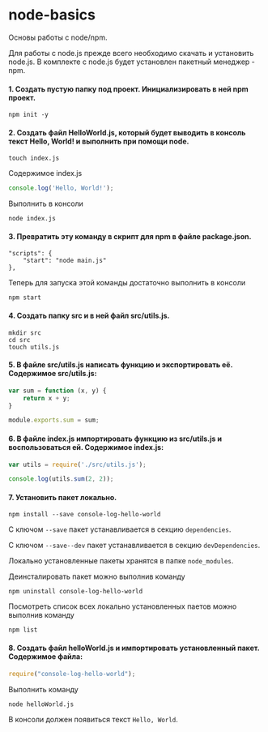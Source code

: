 # node-basics
Основы работы с node/npm.

Для работы с node.js прежде всего необходимо скачать и установить node.js. В комплекте с node.js будет установлен пакетный менеджер - npm.

#### 1. Создать пустую папку под проект. Инициализировать в ней npm проект.
```
npm init -y
```

#### 2. Создать файл HelloWorld.js, который будет выводить в консоль текст Hello, World! и выполнить при помощи node.
```
touch index.js
```

Содержимое index.js
```javascript
console.log('Hello, World!');
```

Выполнить в консоли 
```
node index.js
```

#### 3. Превратить эту команду в скрипт для npm в файле package.json.

```
"scripts": {
    "start": "node main.js"
},
```

Теперь для запуска этой команды достаточно выполнить в консоли
```
npm start
```

#### 4. Создать папку src и в ней файл src/utils.js.
```
mkdir src
cd src
touch utils.js
```

#### 5. В файле src/utils.js написать функцию и экспортировать её. Содержимое src/utils.js:
```javascript
var sum = function (x, y) {
    return x + y;
}

module.exports.sum = sum;
```

#### 6. В файле index.js импортировать функцию из src/utils.js и воспользоваться ей. Содержимое index.js:
```javascript
var utils = require('./src/utils.js');

console.log(utils.sum(2, 2));
```

#### 7. Установить пакет локально.
```
npm install --save console-log-hello-world
```

C ключом `--save` пакет устанавливается в секцию `dependencies`.

С ключом `--save--dev` пакет устанавливается в секцию `devDependencies`.

Локально установленные пакеты хранятся в папке `node_modules`.

Деинсталировать пакет можно выполнив команду
```
npm uninstall console-log-hello-world 
```

Посмотреть список всех локально установленных паетов можно выполнив команду
```
npm list
```

#### 8. Создать файл helloWorld.js и импортировать установленный пакет. Содержимое файла:
```javascript
require("console-log-hello-world");
```

Выполнить команду 
```
node helloWorld.js
```

В консоли должен появиться текст `Hello, World`.

